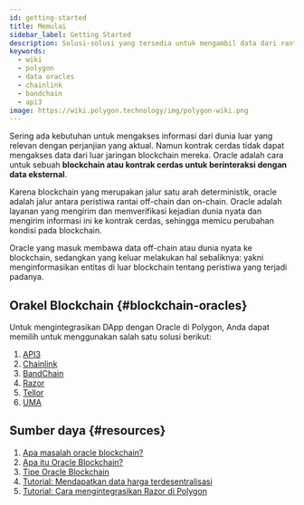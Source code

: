 ```yaml
---
id: getting-started
title: Memulai
sidebar_label: Getting Started
description: Solusi-solusi yang tersedia untuk mengambil data dari rantai ke Polygon dApps
keywords:
  - wiki
  - polygon
  - data oracles
  - chainlink
  - bandchain
  - api3
image: https://wiki.polygon.technology/img/polygon-wiki.png
---
```


Sering ada kebutuhan untuk mengakses informasi dari dunia luar yang relevan dengan perjanjian yang aktual. Namun kontrak cerdas tidak dapat mengakses data dari luar jaringan blockchain mereka. Oracle adalah cara untuk sebuah **blockchain atau kontrak cerdas untuk berinteraksi dengan data eksternal**.

Karena blockchain yang merupakan jalur satu arah deterministik, oracle adalah jalur antara peristiwa rantai off-chain dan on-chain. Oracle adalah layanan yang mengirim dan memverifikasi kejadian dunia nyata dan mengirim informasi ini ke kontrak cerdas, sehingga memicu perubahan kondisi pada blockchain.

Oracle yang masuk membawa data off-chain atau dunia nyata ke blockchain, sedangkan yang keluar melakukan hal sebaliknya: yakni menginformasikan entitas di luar blockchain tentang peristiwa yang terjadi padanya.

## Orakel Blockchain {#blockchain-oracles}

Untuk mengintegrasikan DApp dengan Oracle di Polygon, Anda dapat memilih untuk menggunakan salah satu solusi berikut:

 1. [API3](api3.md)
 2. [Chainlink](chainlink.md)
 3. [BandChain](bandchain.md)
 4. [Razor](razor.md)
 5. [Tellor](tellor.md)
 6. [UMA](optimisticoracle.md)

## Sumber daya {#resources}

1. [Apa masalah oracle blockchain?](https://blog.chain.link/what-is-the-blockchain-oracle-problem/)
1. [Apa itu Oracle Blockchain?](https://cryptobriefing.com/what-is-blockchain-oracle/)
2. [Tipe Oracle Blockchain](https://blockchainhub.net/blockchain-oracles/)
3. [Tutorial: Mendapatkan data harga terdesentralisasi](https://docs.chain.link/docs/get-the-latest-price)
4. [Tutorial: Cara mengintegrasikan Razor di Polygon](https://docs.razor.network/tutorial/matic/)
